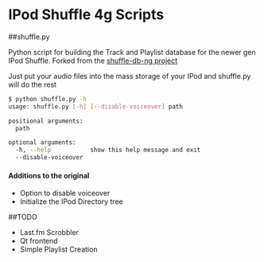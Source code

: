 # IPod Shuffle 4g Scripts

##shuffle.py

Python script for building the Track and Playlist database for the newer gen IPod Shuffle.
Forked from the [shuffle-db-ng project](https://code.google.com/p/shuffle-db-ng/)

Just put your audio files into the mass storage of your IPod and shuffle.py will do the rest
```bash
$ python shuffle.py -h
usage: shuffle.py [-h] [--disable-voiceover] path

positional arguments:
  path

optional arguments:
  -h, --help           show this help message and exit
  --disable-voiceover
```

#### Additions to the original
* Option to disable voiceover
* Initialize the IPod Directory tree

##TODO
* Last.fm Scrobbler
* Qt frontend
* Simple Playlist Creation
